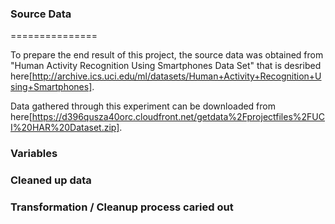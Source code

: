 ### Source Data
===============

To prepare the end result of this project, the source data was obtained from "Human Activity Recognition Using Smartphones Data Set" that is desribed here[http://archive.ics.uci.edu/ml/datasets/Human+Activity+Recognition+Using+Smartphones].

Data gathered through this experiment can be downloaded from here[https://d396qusza40orc.cloudfront.net/getdata%2Fprojectfiles%2FUCI%20HAR%20Dataset.zip].

### Variables

### Cleaned up data

### Transformation / Cleanup process caried out

